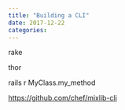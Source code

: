 ```yaml
---
title: "Building a CLI"
date: 2017-12-22
categories:
---
```


rake

thor

rails r MyClass.my_method

https://github.com/chef/mixlib-cli
